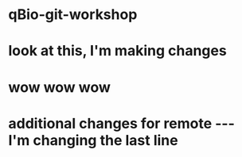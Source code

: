 # qBio-git-workshop


# look at this, I'm making changes
# wow wow wow


# additional changes for remote --- I'm changing the last line
